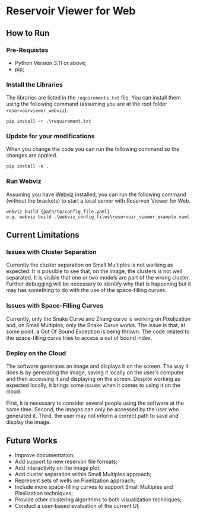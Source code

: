 # Reservoir Viewer for Web

## How to Run

### Pre-Requistes

-   Python Version 3.11 or above;
-   pip;

### Install the Libraries

The libraries are listed in the `requirements.txt` file. You can install them using the following command (assuming you are at the root folder `reservoirviewer_webviz`).

```
pip install -r .\requirement.txt
```

### Update for your modifications

When you change the code you can run the following command so the changes are applied.

```
pip install -e .
```

### Run Webviz

Assuming you have [Webviz](https://github.com/equinor/webviz-config) installed, you can run the following command (without the brackets) to start a local server with Reservoir Viewer for Web.

```
webviz build {path/to/config_file.yaml}
e.g. webviz build .\webviz_config_files\reservoir_viewer_example.yaml
```

## Current Limitations

### Issues with Cluster Separation

Currently the cluster separation on Small Multiples is not working as expected. It is possible to see that, on the image, the clusters is not well separated. It is visible that one or two models are part of the wrong cluster. Further debugging will be necessary to identify why that is happening but it may has something to do with the use of the space-filling curves.

### Issues with Space-Filling Curves

Currently, only the Snake Curve and Zhang curve is working on Pixelization and, on Small Multiples, only the Snake Curve works. The issue is that, at some point, a Out Of Bound Exception is being thrown. The code related to the space-filling curve tries to access a out of bound index.

### Deploy on the Cloud

The software generates an image and displays it on the screen. The way it does is by generating the image, saving it locally on the user's computer and then accessing it and displaying on the screen. Despite working as expected locally, it brings some issues when it comes to using it on the cloud.

First, it is necessary to consider several people using the software at the same time. Second, the images can only be accessed by the user who generated it. Third, the user may not inform a correct path to save and display the image.

## Future Works

-   Improve documentation;
-   Add support to new reservoir file formats;
-   Add interactivity on the image plot;
-   Add cluster separation within Small Multiples approach;
-   Represent sets of wells on Pixelization approach;
-   Include more space-filling curves to support Small Multiples and Pixelization techniques;
-   Provide other clustering algorithms to both visualization techniques;
-   Conduct a user-based evaluation of the current UI;
